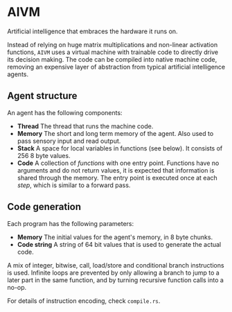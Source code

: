 # AIVM
Artificial intelligence that embraces the hardware it runs on.

Instead of relying on huge matrix multiplications and non-linear activation functions,
`AIVM` uses a virtual machine with trainable code to directly drive its decision making. The
code can be compiled into native machine code, removing an expensive layer of abstraction from
typical artificial intelligence agents.

## Agent structure
An agent has the following components:
- __Thread__
   The thread that runs the machine code.
- __Memory__
   The short and long term memory of the agent. Also used to pass sensory input and read
   output.
- __Stack__
   A space for local variables in functions (see below). It consists of 256 8 byte values.
- __Code__
   A collection of *functions* with one entry point. Functions have no arguments and do not
   return values, it is expected that information is shared through the memory. The entry
   point is executed once at each *step*, which is similar to a forward pass.

## Code generation
Each program has the following parameters:
- __Memory__
   The initial values for the agent's memory, in 8 byte chunks.
- __Code string__
   A string of 64 bit values that is used to generate the actual code.

A mix of integer, bitwise, call, load/store and conditional branch instructions is used.
Infinite loops are prevented by only allowing a branch to jump to a later part in the same
function, and by turning recursive function calls into a no-op.

For details of instruction encoding, check `compile.rs`.
